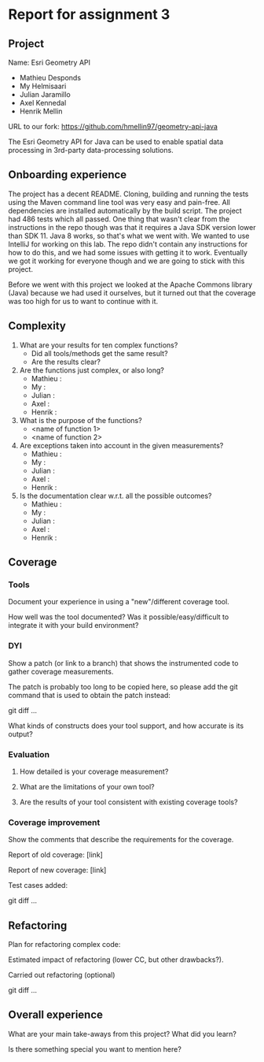 # Report for assignment 3

## Project

Name: Esri Geometry API
* Mathieu Desponds
* My Helmisaari
* Julian Jaramillo
* Axel Kennedal
* Henrik Mellin

URL to our fork: https://github.com/hmellin97/geometry-api-java

The Esri Geometry API for Java can be used to enable spatial data processing in 3rd-party data-processing solutions.

## Onboarding experience
The project has a decent README. Cloning, building and running the tests using the Maven command line tool was very easy and pain-free. All dependencies are installed automatically by the build script.  The project had 486 tests which all passed. One thing that wasn't clear from the instructions in the repo though was that it requires a Java SDK version lower than SDK 11. Java 8 works, so that's what we went with. We wanted to use IntelliJ for working on this lab. The repo didn't contain any instructions for how to do this, and we had some issues with getting it to work. Eventually we got it working for everyone though and we are going to stick with this project.

Before we went with this project we looked at the Apache Commons library (Java) because we had used it ourselves, but it turned out that the coverage was too high for us to want to continue with it.

## Complexity

1. What are your results for ten complex functions?
   * Did all tools/methods get the same result?
   * Are the results clear?
2. Are the functions just complex, or also long?
    * Mathieu : 
    * My : 
    * Julian : 
    * Axel :
    * Henrik :
3. What is the purpose of the functions?
    * <name of function 1>
    * <name of function 2>
4. Are exceptions taken into account in the given measurements?
    * Mathieu : 
    * My : 
    * Julian : 
    * Axel :
    * Henrik :
5. Is the documentation clear w.r.t. all the possible outcomes?
    * Mathieu : 
    * My : 
    * Julian : 
    * Axel :
    * Henrik :

## Coverage

### Tools

Document your experience in using a "new"/different coverage tool.

How well was the tool documented? Was it possible/easy/difficult to
integrate it with your build environment?

### DYI

Show a patch (or link to a branch) that shows the instrumented code to
gather coverage measurements.

The patch is probably too long to be copied here, so please add
the git command that is used to obtain the patch instead:

git diff ...

What kinds of constructs does your tool support, and how accurate is
its output?

### Evaluation

1. How detailed is your coverage measurement?

2. What are the limitations of your own tool?

3. Are the results of your tool consistent with existing coverage tools?

### Coverage improvement

Show the comments that describe the requirements for the coverage.

Report of old coverage: [link]

Report of new coverage: [link]

Test cases added:

git diff ...

## Refactoring

Plan for refactoring complex code:

Estimated impact of refactoring (lower CC, but other drawbacks?).

Carried out refactoring (optional)

git diff ...

## Overall experience

What are your main take-aways from this project? What did you learn?

Is there something special you want to mention here?
